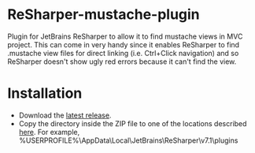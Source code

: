 ReSharper-mustache-plugin
=========================

Plugin for JetBrains ReSharper to allow it to find mustache views in MVC project.  This can come in very handy since it enables ReSharper to find .mustache view files for direct linking (i.e. Ctrl+Click navigation) and so ReSharper doesn't show ugly red errors because it can't find the view.

Installation
============
- Download the [latest release](https://github.com/taschmidt/ReSharper-mustache-plugin/releases).
- Copy the directory inside the ZIP file to one of the locations described [here](http://confluence.jetbrains.com/display/ReSharper/1.5+Deployment+%28R7%29).
  For example, %USERPROFILE%\AppData\Local\JetBrains\ReSharper\v7.1\plugins
  
